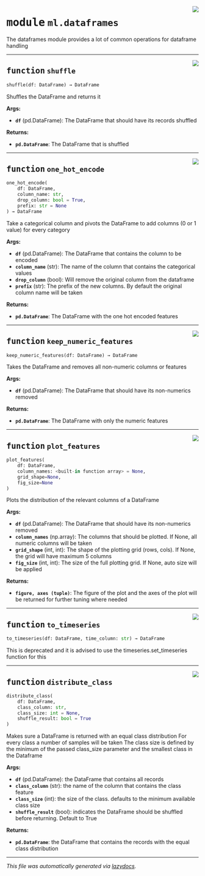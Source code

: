 <!-- markdownlint-disable -->

<a href="../../../arcus/ml/dataframes.py#L0"><img align="right" style="float:right;" src="https://img.shields.io/badge/-source-cccccc?style=flat-square"></a>

# <kbd>module</kbd> `ml.dataframes`
The dataframes module provides a lot of common operations for dataframe handling 


---

<a href="../../../arcus/ml/dataframes.py#L13"><img align="right" style="float:right;" src="https://img.shields.io/badge/-source-cccccc?style=flat-square"></a>

## <kbd>function</kbd> `shuffle`

```python
shuffle(df: DataFrame) → DataFrame
```

Shuffles the DataFrame and returns it 



**Args:**
 
 - <b>`df`</b> (pd.DataFrame):  The DataFrame that should have its records shuffled 



**Returns:**
 
 - <b>`pd.DataFrame`</b>:  The DataFrame that is shuffled 


---

<a href="../../../arcus/ml/dataframes.py#L25"><img align="right" style="float:right;" src="https://img.shields.io/badge/-source-cccccc?style=flat-square"></a>

## <kbd>function</kbd> `one_hot_encode`

```python
one_hot_encode(
    df: DataFrame,
    column_name: str,
    drop_column: bool = True,
    prefix: str = None
) → DataFrame
```

Take a categorical column and pivots the DataFrame to add columns (0 or 1 value) for every category 



**Args:**
 
 - <b>`df`</b> (pd.DataFrame):  The DataFrame that contains the column to be encoded 
 - <b>`column_name`</b> (str):  The name of the column that contains the categorical values 
 - <b>`drop_column`</b> (bool):  Will remove the original column from the dataframe 
 - <b>`prefix`</b> (str):  The prefix of the new columns.  By default the original column name will be taken 



**Returns:**
 
 - <b>`pd.DataFrame`</b>:  The DataFrame with the one hot encoded features 


---

<a href="../../../arcus/ml/dataframes.py#L50"><img align="right" style="float:right;" src="https://img.shields.io/badge/-source-cccccc?style=flat-square"></a>

## <kbd>function</kbd> `keep_numeric_features`

```python
keep_numeric_features(df: DataFrame) → DataFrame
```

Takes the DataFrame and removes all non-numeric columns or features 



**Args:**
 
 - <b>`df`</b> (pd.DataFrame):  The DataFrame that should have its non-numerics removed 



**Returns:**
 
 - <b>`pd.DataFrame`</b>:  The DataFrame with only the numeric features 


---

<a href="../../../arcus/ml/dataframes.py#L61"><img align="right" style="float:right;" src="https://img.shields.io/badge/-source-cccccc?style=flat-square"></a>

## <kbd>function</kbd> `plot_features`

```python
plot_features(
    df: DataFrame,
    column_names: <built-in function array> = None,
    grid_shape=None,
    fig_size=None
)
```

Plots the distribution of the relevant columns of a DataFrame 



**Args:**
 
 - <b>`df`</b> (pd.DataFrame):  The DataFrame that should have its non-numerics removed 
 - <b>`column_names`</b> (np.array):  The columns that should be plotted.  If None, all numeric columns will be taken 
 - <b>`grid_shape`</b> (int, int):  The shape of the plotting grid (rows, cols).  If None, the grid will have maximum 5 columns 
 - <b>`fig_size`</b> (int, int):  The size of the full plotting grid.  If None, auto size will be applied 



**Returns:**
 
 - <b>`figure, axes (tuple)`</b>:  The figure of the plot and the axes of the plot will be returned for further tuning where needed 


---

<a href="../../../arcus/ml/dataframes.py#L101"><img align="right" style="float:right;" src="https://img.shields.io/badge/-source-cccccc?style=flat-square"></a>

## <kbd>function</kbd> `to_timeseries`

```python
to_timeseries(df: DataFrame, time_column: str) → DataFrame
```

This is deprecated and it is advised to use the timeseries.set_timeseries function for this 


---

<a href="../../../arcus/ml/dataframes.py#L107"><img align="right" style="float:right;" src="https://img.shields.io/badge/-source-cccccc?style=flat-square"></a>

## <kbd>function</kbd> `distribute_class`

```python
distribute_class(
    df: DataFrame,
    class_column: str,
    class_size: int = None,
    shuffle_result: bool = True
)
```

Makes sure a DataFrame is returned with an equal class distribution For every class a number of samples will be taken The class size is defined by the minimum of the passed class_size parameter and the smallest class in the Dataframe 



**Args:**
 
 - <b>`df`</b> (pd.DataFrame):  the DataFrame that contains all records 
 - <b>`class_column`</b> (str):  the name of the column that contains the class feature 
 - <b>`class_size`</b> (int):  the size of the class.  defaults to the minimum available class size 
 - <b>`shuffle_result`</b> (bool):  indicates the DataFrame should be shuffled before returning.  Default to True 



**Returns:**
 
 - <b>`pd.DataFrame`</b>:  the DataFrame that contains the records with the equal class distribution 




---

_This file was automatically generated via [lazydocs](https://github.com/ml-tooling/lazydocs)._
